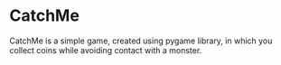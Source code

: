 # CatchMe
CatchMe is a simple game, created using pygame library, in which you collect coins while avoiding contact with a monster.
